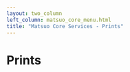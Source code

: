 ```yaml
---
layout: two_column
left_column: matsuo_core_menu.html
title: "Matsuo Core Services - Prints"
---
```


# Prints